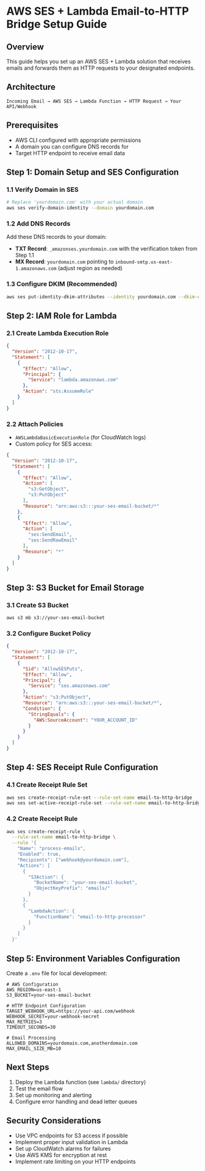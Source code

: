 # AWS SES + Lambda Email-to-HTTP Bridge Setup Guide

## Overview
This guide helps you set up an AWS SES + Lambda solution that receives emails and forwards them as HTTP requests to your designated endpoints.

## Architecture
```
Incoming Email → AWS SES → Lambda Function → HTTP Request → Your API/Webhook
```

## Prerequisites
- AWS CLI configured with appropriate permissions
- A domain you can configure DNS records for
- Target HTTP endpoint to receive email data

## Step 1: Domain Setup and SES Configuration

### 1.1 Verify Domain in SES
```bash
# Replace 'yourdomain.com' with your actual domain
aws ses verify-domain-identity --domain yourdomain.com
```

### 1.2 Add DNS Records
Add these DNS records to your domain:
- **TXT Record**: `_amazonses.yourdomain.com` with the verification token from Step 1.1
- **MX Record**: `yourdomain.com` pointing to `inbound-smtp.us-east-1.amazonaws.com` (adjust region as needed)

### 1.3 Configure DKIM (Recommended)
```bash
aws ses put-identity-dkim-attributes --identity yourdomain.com --dkim-enabled
```

## Step 2: IAM Role for Lambda

### 2.1 Create Lambda Execution Role
```json
{
  "Version": "2012-10-17",
  "Statement": [
    {
      "Effect": "Allow",
      "Principal": {
        "Service": "lambda.amazonaws.com"
      },
      "Action": "sts:AssumeRole"
    }
  ]
}
```

### 2.2 Attach Policies
- `AWSLambdaBasicExecutionRole` (for CloudWatch logs)
- Custom policy for SES access:

```json
{
  "Version": "2012-10-17",
  "Statement": [
    {
      "Effect": "Allow",
      "Action": [
        "s3:GetObject",
        "s3:PutObject"
      ],
      "Resource": "arn:aws:s3:::your-ses-email-bucket/*"
    },
    {
      "Effect": "Allow",
      "Action": [
        "ses:SendEmail",
        "ses:SendRawEmail"
      ],
      "Resource": "*"
    }
  ]
}
```

## Step 3: S3 Bucket for Email Storage

### 3.1 Create S3 Bucket
```bash
aws s3 mb s3://your-ses-email-bucket
```

### 3.2 Configure Bucket Policy
```json
{
  "Version": "2012-10-17",
  "Statement": [
    {
      "Sid": "AllowSESPuts",
      "Effect": "Allow",
      "Principal": {
        "Service": "ses.amazonaws.com"
      },
      "Action": "s3:PutObject",
      "Resource": "arn:aws:s3:::your-ses-email-bucket/*",
      "Condition": {
        "StringEquals": {
          "AWS:SourceAccount": "YOUR_ACCOUNT_ID"
        }
      }
    }
  ]
}
```

## Step 4: SES Receipt Rule Configuration

### 4.1 Create Receipt Rule Set
```bash
aws ses create-receipt-rule-set --rule-set-name email-to-http-bridge
aws ses set-active-receipt-rule-set --rule-set-name email-to-http-bridge
```

### 4.2 Create Receipt Rule
```bash
aws ses create-receipt-rule \
  --rule-set-name email-to-http-bridge \
  --rule '{
    "Name": "process-emails",
    "Enabled": true,
    "Recipients": ["webhook@yourdomain.com"],
    "Actions": [
      {
        "S3Action": {
          "BucketName": "your-ses-email-bucket",
          "ObjectKeyPrefix": "emails/"
        }
      },
      {
        "LambdaAction": {
          "FunctionName": "email-to-http-processor"
        }
      }
    ]
  }'
```

## Step 5: Environment Variables Configuration

Create a `.env` file for local development:
```env
# AWS Configuration
AWS_REGION=us-east-1
S3_BUCKET=your-ses-email-bucket

# HTTP Endpoint Configuration
TARGET_WEBHOOK_URL=https://your-api.com/webhook
WEBHOOK_SECRET=your-webhook-secret
MAX_RETRIES=3
TIMEOUT_SECONDS=30

# Email Processing
ALLOWED_DOMAINS=yourdomain.com,anotherdomain.com
MAX_EMAIL_SIZE_MB=10
```

## Next Steps
1. Deploy the Lambda function (see `lambda/` directory)
2. Test the email flow
3. Set up monitoring and alerting
4. Configure error handling and dead letter queues

## Security Considerations
- Use VPC endpoints for S3 access if possible
- Implement proper input validation in Lambda
- Set up CloudWatch alarms for failures
- Use AWS KMS for encryption at rest
- Implement rate limiting on your HTTP endpoints 